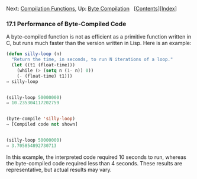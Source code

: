 

Next: [Compilation Functions](Compilation-Functions.html), Up: [Byte Compilation](Byte-Compilation.html)   \[[Contents](index.html#SEC_Contents "Table of contents")]\[[Index](Index.html "Index")]

### 17.1 Performance of Byte-Compiled Code

A byte-compiled function is not as efficient as a primitive function written in C, but runs much faster than the version written in Lisp. Here is an example:

```lisp
(defun silly-loop (n)
  "Return the time, in seconds, to run N iterations of a loop."
  (let ((t1 (float-time)))
    (while (> (setq n (1- n)) 0))
    (- (float-time) t1)))
⇒ silly-loop
```

```lisp
```

```lisp
(silly-loop 50000000)
⇒ 10.235304117202759
```

```lisp
```

```lisp
(byte-compile 'silly-loop)
⇒ [Compiled code not shown]
```

```lisp
```

```lisp
(silly-loop 50000000)
⇒ 3.705854892730713
```

In this example, the interpreted code required 10 seconds to run, whereas the byte-compiled code required less than 4 seconds. These results are representative, but actual results may vary.
